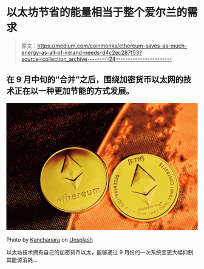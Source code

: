# 以太坊节省的能量相当于整个爱尔兰的需求

> 原文：<https://medium.com/coinmonks/ethereum-saves-as-much-energy-as-all-of-ireland-needs-d4c2ec287f53?source=collection_archive---------24----------------------->

## 在 9 月中旬的“合并”之后，围绕加密货币以太网的技术正在以一种更加节能的方式发展。

![](img/26273e4b34bfe598e14f9d70ea47076c.png)

Photo by [Kanchanara](https://unsplash.com/@kanchanara?utm_source=medium&utm_medium=referral) on [Unsplash](https://unsplash.com?utm_source=medium&utm_medium=referral)

以太坊技术拥有自己的加密货币以太，能够通过 9 月份的一次系统变更大幅抑制其能源消耗…